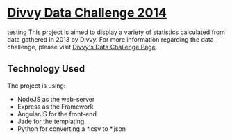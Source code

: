 # [Divvy Data Challenge 2014](https://divvybikes.com/datachallenge)
testing
This project is aimed to display a variety of statistics calculated from data gathered in 2013 by Divvy. For more information regarding the data challenge, please visit [Divvy's Data Challenge Page](https://divvybikes.com/datachallenge).

## Technology Used

The project is using: 

- NodeJS as the web-server
- Express as the Framework
- AngularJS for the front-end
- Jade for the templating.
- Python for converting a *.csv to *.json
